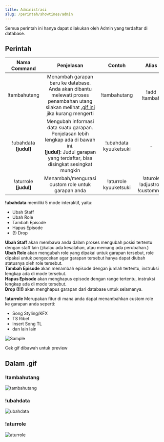 ```yaml
---
title: Administrasi
slug: /perintah/showtimes/admin
---
```


Semua perintah ini hanya dapat dilakukan oleh Admin yang terdaftar di database.

## Perintah

| Nama Command | Penjelasan |  Contoh  | Alias |
|:------------:|:----------:|:--------:|:-----:|
| !tambahutang | Menambah garapan baru ke database.<br />Anda akan dibantu melewati proses penambahan utang<br />silakan melihat [.gif ini](https://p.ihateani.me/ifQMCsOt.gif) jika kurang mengerti | !tambahutang | !add<br />!tambah |
| !ubahdata **[judul]** | Mengubah informasi data suatu garapan.<br />Penjelasan lebih lengkap ada di bawah ini.<br />**[judul]**: Judul garapan yang terdaftar, bisa disingkat sesingkat mungkin | !ubahdata kyuuketsuki | - |
| !aturrole **[judul]** | Menambah/mengurasi custom role untuk garapan anda | !aturrole kyuuketsuki | !aturole<br />!adjustrole<br />!customrole |

**!ubahdata** memiliki 5 mode interaktif, yaitu:
- Ubah Staff
- Ubah Role
- Tambah Episode
- Hapus Episode
- (!) Drop

**Ubah Staff** akan membawa anda dalam proses mengubah posisi tertentu dengan staff lain (jikalau ada kesalahan, atau memang ada perubahan.)<br />
**Ubah Role** akan mengubah role yang dipakai untuk garapan tersebut, role dipakai untuk pengecekan agar garapan tersebut hanya dapat diubah statusnya oleh role tersebut.<br />
**Tambah Episode** akan menambah episode dengan jumlah tertentu, instruksi lengkap ada di mode tersebut.<br />
**Hapus Episode** akan menghapus episode dengan range tertentu, instruksi lengkap ada di mode tersebut.<br />
**Drop (!!!)** akan menghapus garapan dari database untuk selamanya.

**!aturrole** Merupakan fitur di mana anda dapat menambahkan custom role ke garapan anda seperti:
- Song Styling/KFX
- TS Ribet
- Insert Song TL
- dan lain lain

![Sample](https://media.discordapp.net/attachments/427065668890787846/1027944609336275017/unknown.png)

Cek gif dibawah untuk preview

## Dalam .gif

### !tambahutang
![tambahutang](https://p.ihateani.me/ysnjlvfl.gif)

### !ubahdata
![ubahdata](https://p.ihateani.me/qbjpsbok.gif)

### !aturrole
![aturrole](https://p.ihateani.me/rctzmzoy.gif)